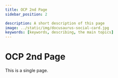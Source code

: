```yaml
---
title: OCP 2nd Page
sidebar_position: 2

description: A short description of this page
image: ../static/img/docusaurus-social-card.jpg
keywords: [keywords, describing, the main topics]
---
```


# OCP 2nd Page

This is a single page.

